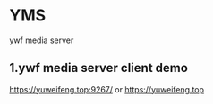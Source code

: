 # YMS
ywf media server

## 1.ywf media server client demo
https://yuweifeng.top:9267/
or
https://yuweifeng.top
